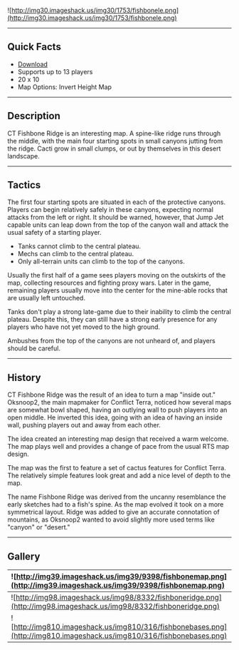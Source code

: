 ![http://img30.imageshack.us/img30/1753/fishbonele.png](http://img30.imageshack.us/img30/1753/fishbonele.png)


---


## Quick Facts ##
  * [Download](http://conflictterra.googlecode.com/files/CT_Fishbone_Ridgev10.sd7)
  * Supports up to 13 players
  * 20 x 10
  * Map Options:  Invert Height Map


---


## Description ##
CT Fishbone Ridge is an interesting map.  A spine-like ridge runs through the middle, with the main four starting spots in small canyons jutting from the ridge.  Cacti grow in small clumps, or out by themselves in this desert landscape.


---


## Tactics ##
The first four starting spots are situated in each of the protective canyons.  Players can begin relatively safely in these canyons, expecting normal attacks from the left or right.  It should be warned, however, that Jump Jet capable units can leap down from the top of the canyon wall and attack the usual safety of a starting player.

  * Tanks cannot climb to the central plateau.
  * Mechs can climb to the central plateau.
  * Only all-terrain units can climb to the top of the canyons.

Usually the first half of a game sees players moving on the outskirts of the map, collecting resources and fighting proxy wars.  Later in the game, remaining players usually move into the center for the mine-able rocks that are usually left untouched.

Tanks don't play a strong late-game due to their inability to climb the central plateau.  Despite this, they can still have a strong early presence for any players who have not yet moved to the high ground.

Ambushes from the top of the canyons are not unheard of, and players should be careful.


---


## History ##
CT Fishbone Ridge was the result of an idea to turn a map "inside out."  Oksnoop2, the main mapmaker for Conflict Terra, noticed how several maps are somewhat bowl shaped, having an outlying wall to push players into an open middle.  He inverted this idea, going with an idea of having an inside wall, pushing players out and away from each other.

The idea created an interesting map design that received a warm welcome.  The map plays well and provides a change of pace from the usual RTS map design.

The map was the first to feature a set of cactus features for Conflict Terra.  The relatively simple features look great and add a nice level of depth to the map.

The name Fishbone Ridge was derived from the uncanny resemblance the early sketches had to a fish's spine.  As the map evolved it took on a more symmetrical layout.  Ridge was added to give an accurate connotation of mountains, as Oksnoop2 wanted to avoid slightly more used terms like "canyon" or "desert."


---


## Gallery ##
|![http://img39.imageshack.us/img39/9398/fishbonemap.png](http://img39.imageshack.us/img39/9398/fishbonemap.png)|
|:--------------------------------------------------------------------------------------------------------------|
|![http://img98.imageshack.us/img98/8332/fishboneridge.png](http://img98.imageshack.us/img98/8332/fishboneridge.png)|
|![http://img810.imageshack.us/img810/316/fishbonebases.png](http://img810.imageshack.us/img810/316/fishbonebases.png)|